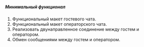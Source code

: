 ##### Минимальный функционал

1. Функциональный макет гостевого чата.
2. Функциональный макет операторского чата.
3. Реализовать двунаправленное соединение между гостем и оператором.
4. Обмен сообщениями между гостем и оператором.
